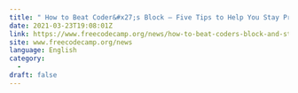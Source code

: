 ```yaml
---
title: " How to Beat Coder&#x27;s Block – Five Tips to Help You Stay Productive "
date: 2021-03-23T19:08:01Z
link: https://www.freecodecamp.org/news/how-to-beat-coders-block-and-stay-productive/?utm_medium=RSS&utm_source=news.12bit.vn
site: www.freecodecamp.org/news
language: English
category:
  -   
draft: false
---
```

